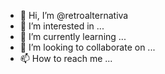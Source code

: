 - 👋 Hi, I’m @retroalternativa
- 👀 I’m interested in ...
- 🌱 I’m currently learning ...
- 💞️ I’m looking to collaborate on ...
- 📫 How to reach me ...

<!---
retroalternativa/retroalternativa is a ✨ special ✨ repository because its `README.md` (this file) appears on your GitHub profile.
You can click the Preview link to take a look at your changes.
--->
